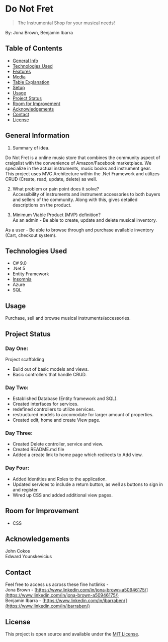 # Do Not Fret 
> The Instrumental Shop for your musical needs!

By: Jona Brown, Benjamin Ibarra

## Table of Contents

* [General Info](#general-information)
* [Technologies Used](#technologies-used)
* [Features](#features)
* [Media](#media)
* [Table Explanation](#table-explanation)
* [Setup](#setup)
* [Usage](#usage)
* [Project Status](#project-status)
* [Room for Improvement](#room-for-improvement)
* [Acknowledgements](#acknowledgements)
* [Contact](#contact)
* [License](#license)

## General Information
1. Summary of idea.  

Do Not Fret is a online music store that combines the community aspect of craigslist with the convenience of Amazon/Facebook marketplace.
 We specialize in the actual instruments, music books and instrument gear.  
 This project uses MVC Architecture within the .Net Framework and utilizes CRUD (Create, read, update, delete) as well.

2. What problem or pain point does it solve?  
    Accessibility of instruments and instrument accessories to both buyers and sellers of the community.
    Along with this, gives detailed descriptions on the product.

3. Minimum Viable Product (MVP) definition?  
As an admin -
    Be able to create, update and delete musical inventory.

As a user -
    Be able to browse through and purchase available inventory (Cart, checkout system).

## Technologies Used

* C# 9.0
* .Net 5
* Entity Framework
* [Insomnia](https://insomnia.rest/)
* Azure
* SQL

## Usage
Purchase, sell and browse musical instruments/accessories.

## Project Status

### Day One: 
Project scaffolding
- Build out of basic models and views.
- Basic controllers that handle CRUD.

### Day Two:
- Established Database (Entity framework and SQL).
- Created interfaces for services.
- redefined controllers to utilize services.
- restructured models to accomodate for larger amount of properties.
- Created edit, home and create View page.
### Day Three:
- Created Delete controller, service and view.
- Created README.md file
- Added a create link to home page which redirects to Add view.
### Day Four:
- Added Identities and Roles to the application.
- Updated services to include a return button, as well as buttons to sign in and register.
- Wired up CSS and added additional view pages.
## Room for Improvement
- CSS

## Acknowledgements
John Cokos  
Edward Younskevicius  

## Contact
Feel free to access us across these fine hotlinks -  
Jona Brown - [https://www.linkedin.com/in/jona-brown-a50946175/](https://www.linkedin.com/in/jona-brown-a50946175/)  
Benjamin Ibarra - [https://www.linkedin.com/in/ibarraben/](https://www.linkedin.com/in/ibarraben/)  

## License
This project is open source and available under the [MIT License](./LICENSE).
